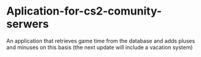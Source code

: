 # Aplication-for-cs2-comunity-serwers
An application that retrieves game time from the database and adds pluses and minuses on this basis (the next update will include a vacation system)
